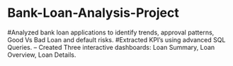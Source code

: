 # Bank-Loan-Analysis-Project

#Analyzed bank loan applications to identify trends, approval patterns, Good Vs Bad Loan and default risks.
#Extracted KPI’s using advanced SQL Queries.
– Created Three interactive dashboards: Loan Summary, Loan Overview, Loan Details.

